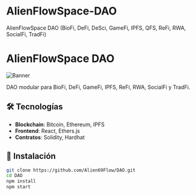 # AlienFlowSpace-DAO
AlienFlowSpace DAO (BioFi, DeFi, DeSci, GameFi, IPFS, QFS, ReFi, RWA, SocialFi, TradFi)
# AlienFlowSpace DAO  
![Banner](https://via.placeholder.com/1500x500?text=Banner+DAO)  

DAO modular para BioFi, DeFi, GameFi, IPFS, ReFi, RWA, SocialFi y TradFi.  

## 🛠️ Tecnologías  
- **Blockchain**: Bitcoin, Ethereum, IPFS  
- **Frontend**: React, Ethers.js  
- **Contratos**: Solidity, Hardhat  

## 🚀 Instalación  
```bash
git clone https://github.com/Alien69Flow/DAO.git  
cd DAO
npm install
npm start
